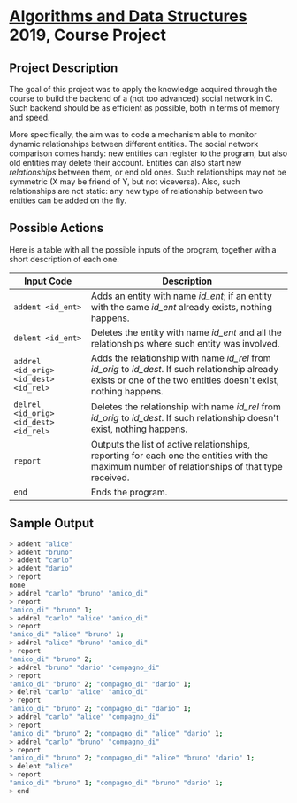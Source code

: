 # [Algorithms and Data Structures](https://www4.ceda.polimi.it/manifesti/manifesti/controller/ManifestoPublic.do?EVN_DETTAGLIO_RIGA_MANIFESTO=evento&aa=2018&k_cf=225&k_corso_la=358&k_indir=IT1&codDescr=086067&lang=IT&semestre=2&anno_corso=2&idItemOfferta=139718&idRiga=234137) 2019, Course Project

## Project Description
The goal of this project was to apply the knowledge acquired through the course to build the backend of a (not too advanced) social network in C. Such backend should be as efficient as possible, both in terms of memory and speed.

More specifically, the aim was to code a mechanism able to monitor dynamic relationships between different entities. The social network comparison comes handy: new entities can register to the program, but also old entities may delete their account. Entities can also start new _relationships_ between them, or end old ones. Such relationships may not be symmetric (X may be friend of Y, but not viceversa). Also, such relationships are not static: any new type of relationship between two entities can be added on the fly.

## Possible Actions
Here is a table with all the possible inputs of the program, together with a short description of each one.

| Input Code | Description                    |
| ------------- | ------------------------------ |
| `addent <id_ent>` | Adds an entity with name _id_ent_; if an entity with the same _id_ent_ already exists, nothing happens. |
| `delent <id_ent>` | Deletes the entity with name _id_ent_ and all the relationships where such entity was involved. |
| `addrel <id_orig> <id_dest> <id_rel>` | Adds the relationship with name _id_rel_ from _id_orig_ to _id_dest_. If such relationship already exists or one of the two entities doesn't exist, nothing happens. |
| `delrel <id_orig> <id_dest> <id_rel>` | Deletes the relationship with name _id_rel_ from _id_orig_ to _id_dest_. If such relationship doesn't exist, nothing happens. |
| `report` | Outputs the list of active relationships, reporting for each one the entities with the maximum number of relationships of that type received. |
| `end` | Ends the program. |

## Sample Output
```sh
> addent "alice"
> addent "bruno"
> addent "carlo"
> addent "dario"
> report
none
> addrel "carlo" "bruno" "amico_di"
> report 
"amico_di" "bruno" 1;
> addrel "carlo" "alice" "amico_di"
> report
"amico_di" "alice" "bruno" 1;
> addrel "alice" "bruno" "amico_di"
> report
"amico_di" "bruno" 2;
> addrel "bruno" "dario" "compagno_di"
> report 
"amico_di" "bruno" 2; "compagno_di" "dario" 1;
> delrel "carlo" "alice" "amico_di"
> report
"amico_di" "bruno" 2; "compagno_di" "dario" 1;
> addrel "carlo" "alice" "compagno_di"
> report
"amico_di" "bruno" 2; "compagno_di" "alice" "dario" 1;
> addrel "carlo" "bruno" "compagno_di"
> report
"amico_di" "bruno" 2; "compagno_di" "alice" "bruno" "dario" 1;
> delent "alice"
> report
"amico_di" "bruno" 1; "compagno_di" "bruno" "dario" 1;
> end
```
